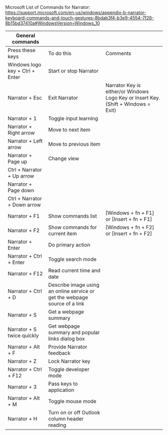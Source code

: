 Microsoft List of Commands for Narrator:  
https://support.microsoft.com/en-us/windows/appendix-b-narrator-keyboard-commands-and-touch-gestures-8bdab3f4-b3e9-4554-7f28-8b15bd37410a#WindowsVersion=Windows_10

|General commands                   	|                                                                              	|                                                                                      	|
|------------------------------------	|------------------------------------------------------------------------------	|--------------------------------------------------------------------------------------	|
| Press   these keys                 	| To do this                                                                   	| Comments                                                                             	|
| Windows   logo key  + Ctrl + Enter 	| Start or stop Narrator                                                       	|                                                                                      	|
| Narrator + Esc                     	| Exit   Narrator                                                              	| Narrator   Key is either/or Windows Logo Key or Insert Key. (Shift + Windows = Exit) 	|
| Narrator + 1                       	| Toggle   input learning                                                      	|                                                                                      	|
| Narrator + Right arrow             	| Move   to next item                                                          	|                                                                                      	|
| Narrator + Left arrow              	| Move   to previous item                                                      	|                                                                                      	|
| Narrator + Page up                 	| Change   view                                                                	|                                                                                      	|
| Ctrl + Narrator + Up arrow         	|                                                                              	|                                                                                      	|
| Narrator + Page down               	|                                                                              	|                                                                                      	|
| Ctrl + Narrator + Down arrow       	|                                                                              	|                                                                                      	|
| Narrator + F1                      	| Show   commands list                                                         	| [Windows   + fn + F1] or [Insert + fn + F1]                                          	|
| Narrator + F2                      	| Show   commands for current item                                             	| [Windows   + fn + F2] or [Insert + fn + F2]                                          	|
| Narrator + Enter                   	| Do   primary action                                                          	|                                                                                      	|
| Narrator + Ctrl + Enter            	| Toggle   search mode                                                         	|                                                                                      	|
| Narrator + F12                     	| Read   current time and date                                                 	|                                                                                      	|
| Narrator + Ctrl + D                	| Describe   image using an online service or get the webpage source of a link 	|                                                                                      	|
| Narrator + S                       	| Get   a webpage summary                                                      	|                                                                                      	|
| Narrator + S twice quickly         	| Get   webpage summary and popular links dialog box                           	|                                                                                      	|
| Narrator + Alt + F                 	| Provide   Narrator feedback                                                  	|                                                                                      	|
| Narrator + Z                       	| Lock   Narrator key                                                          	|                                                                                      	|
| Narrator + Ctrl + F12              	| Toggle   developer mode                                                      	|                                                                                      	|
| Narrator + 3                       	| Pass   keys to application                                                   	|                                                                                      	|
| Narrator + Alt + M                 	| Toggle   mouse mode                                                          	|                                                                                      	|
| Narrator + H                       	| Turn   on or off Outlook column header reading                               	|                                                                                      	|
